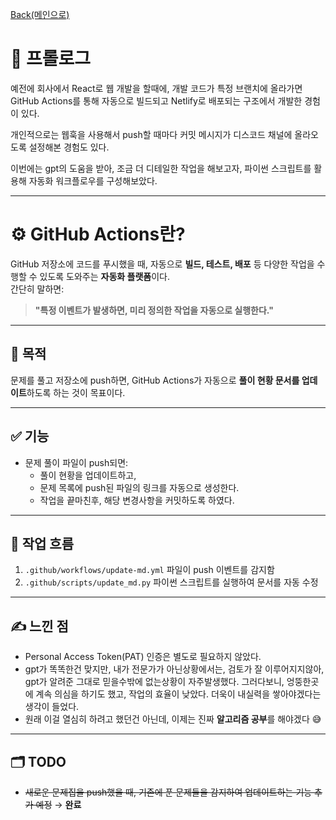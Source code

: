 [Back(메인으로)](/README.md)

# 📘 프롤로그

예전에 회사에서 React로 웹 개발을 할때에, 개발 코드가 특정 브랜치에 올라가면 GitHub Actions를 통해 자동으로 빌드되고 Netlify로 배포되는 구조에서 개발한 경험이 있다.  

개인적으로는 웹훅을 사용해서 push할 때마다 커밋 메시지가 디스코드 채널에 올라오도록 설정해본 경험도 있다.

이번에는 gpt의 도움을 받아, 조금 더 디테일한 작업을 해보고자, 파이썬 스크립트를 활용해 자동화 워크플로우를 구성해보았다.

---

# ⚙️ GitHub Actions란?

GitHub 저장소에 코드를 푸시했을 때, 자동으로 **빌드, 테스트, 배포** 등 다양한 작업을 수행할 수 있도록 도와주는 **자동화 플랫폼**이다.  
간단히 말하면:

> **"특정 이벤트가 발생하면, 미리 정의한 작업을 자동으로 실행한다."**

---

## 🎯 목적

문제를 풀고 저장소에 push하면, GitHub Actions가 자동으로 **풀이 현황 문서를 업데이트**하도록 하는 것이 목표이다.

---

## ✅ 기능

- 문제 풀이 파일이 push되면:
  - 풀이 현황을 업데이트하고,
  - 문제 목록에 push된 파일의 링크를 자동으로 생성한다.
  - 작업을 끝마친후, 해당 변경사항을 커밋하도록 하였다.

---

## 🔁 작업 흐름

1. `.github/workflows/update-md.yml` 파일이 push 이벤트를 감지함
2. `.github/scripts/update_md.py` 파이썬 스크립트를 실행하여 문서를 자동 수정

---

## ✍️ 느낀 점

- Personal Access Token(PAT) 인증은 별도로 필요하지 않았다.
- gpt가 똑똑한건 맞지만, 내가 전문가가 아닌상황에서는, 검토가 잘 이루어지지않아, gpt가 알려준 그대로 믿을수밖에 없는상황이 자주발생했다. 그러다보니, 엉뚱한곳에 계속 의심을 하기도 했고, 작업의 효율이 낮았다. 더욱이 내실력을 쌓아야겠다는 생각이 들었다.  
- 원래 이걸 열심히 하려고 했던건 아닌데, 이제는 진짜 **알고리즘 공부**를 해야겠다 😅

---

## 🗂 TODO

- ~~새로운 문제집을 push했을 때, 기존에 푼 문제들을 감지하여 업데이트하는 기능 추가 예정~~ → **완료**
